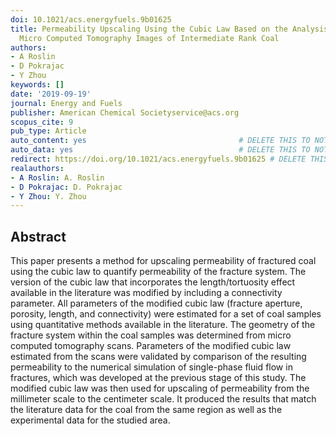 ```yaml
---
doi: 10.1021/acs.energyfuels.9b01625
title: Permeability Upscaling Using the Cubic Law Based on the Analysis of Multiresolution
  Micro Computed Tomography Images of Intermediate Rank Coal
authors:
- A Roslin
- D Pokrajac
- Y Zhou
keywords: []
date: '2019-09-19'
journal: Energy and Fuels
publisher: American Chemical Societyservice@acs.org
scopus_cite: 9
pub_type: Article
auto_content: yes                                  # DELETE THIS TO NOT AUTO GENERATE CONTENT
auto_data: yes                                     # DELETE THIS TO NOT AUTO GENERATE METADATA
redirect: https://doi.org/10.1021/acs.energyfuels.9b01625 # DELETE THIS TO NOT REDIRECT
realauthors:
- A Roslin: A. Roslin
- D Pokrajac: D. Pokrajac
- Y Zhou: Y. Zhou
---
```



## Abstract
This paper presents a method for upscaling permeability of fractured coal using the cubic law to quantify permeability of the fracture system. The version of the cubic law that incorporates the length/tortuosity effect available in the literature was modified by including a connectivity parameter. All parameters of the modified cubic law (fracture aperture, porosity, length, and connectivity) were estimated for a set of coal samples using quantitative methods available in the literature. The geometry of the fracture system within the coal samples was determined from micro computed tomography scans. Parameters of the modified cubic law estimated from the scans were validated by comparison of the resulting permeability to the numerical simulation of single-phase fluid flow in fractures, which was developed at the previous stage of this study. The modified cubic law was then used for upscaling of permeability from the millimeter scale to the centimeter scale. It produced the results that match the literature data for the coal from the same region as well as the experimental data for the studied area.
